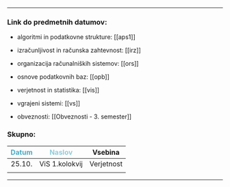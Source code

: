 
---

### Link do predmetnih datumov:

- algoritmi in podatkovne strukture: [[aps1]]
- izračunljivost in računska zahtevnost: [[irz]]
- organizacija računalniških sistemov: [[ors]]
- osnove podatkovnih baz: [[opb]]
- verjetnost in statistika: [[vis]]
- vgrajeni sistemi: [[vs]]

- obveznosti: [[Obveznosti - 3. semester]]
### Skupno:

| <font color="#4bacc6">Datum</font> | <font color="#92cddc">Naslov</font> | Vsebina    |
| :--------------------------------: | ----------------------------------- | ---------- |
|               25.10.               | ViS 1.kolokvij                      | Verjetnost |
|                                    |                                     |            |


---
